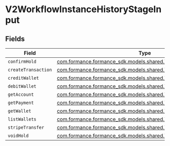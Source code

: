 # V2WorkflowInstanceHistoryStageInput


## Fields

| Field                                                                                                                     | Type                                                                                                                      | Required                                                                                                                  | Description                                                                                                               |
| ------------------------------------------------------------------------------------------------------------------------- | ------------------------------------------------------------------------------------------------------------------------- | ------------------------------------------------------------------------------------------------------------------------- | ------------------------------------------------------------------------------------------------------------------------- |
| `confirmHold`                                                                                                             | [com.formance.formance_sdk.models.shared.V2ActivityConfirmHold](../../models/shared/V2ActivityConfirmHold.md)             | :heavy_minus_sign:                                                                                                        | N/A                                                                                                                       |
| `createTransaction`                                                                                                       | [com.formance.formance_sdk.models.shared.V2ActivityCreateTransaction](../../models/shared/V2ActivityCreateTransaction.md) | :heavy_minus_sign:                                                                                                        | N/A                                                                                                                       |
| `creditWallet`                                                                                                            | [com.formance.formance_sdk.models.shared.V2ActivityCreditWallet](../../models/shared/V2ActivityCreditWallet.md)           | :heavy_minus_sign:                                                                                                        | N/A                                                                                                                       |
| `debitWallet`                                                                                                             | [com.formance.formance_sdk.models.shared.V2ActivityDebitWallet](../../models/shared/V2ActivityDebitWallet.md)             | :heavy_minus_sign:                                                                                                        | N/A                                                                                                                       |
| `getAccount`                                                                                                              | [com.formance.formance_sdk.models.shared.V2ActivityGetAccount](../../models/shared/V2ActivityGetAccount.md)               | :heavy_minus_sign:                                                                                                        | N/A                                                                                                                       |
| `getPayment`                                                                                                              | [com.formance.formance_sdk.models.shared.V2ActivityGetPayment](../../models/shared/V2ActivityGetPayment.md)               | :heavy_minus_sign:                                                                                                        | N/A                                                                                                                       |
| `getWallet`                                                                                                               | [com.formance.formance_sdk.models.shared.V2ActivityGetWallet](../../models/shared/V2ActivityGetWallet.md)                 | :heavy_minus_sign:                                                                                                        | N/A                                                                                                                       |
| `listWallets`                                                                                                             | [com.formance.formance_sdk.models.shared.V2ActivityListWallets](../../models/shared/V2ActivityListWallets.md)             | :heavy_minus_sign:                                                                                                        | N/A                                                                                                                       |
| `stripeTransfer`                                                                                                          | [com.formance.formance_sdk.models.shared.V2ActivityStripeTransfer](../../models/shared/V2ActivityStripeTransfer.md)       | :heavy_minus_sign:                                                                                                        | N/A                                                                                                                       |
| `voidHold`                                                                                                                | [com.formance.formance_sdk.models.shared.V2ActivityVoidHold](../../models/shared/V2ActivityVoidHold.md)                   | :heavy_minus_sign:                                                                                                        | N/A                                                                                                                       |